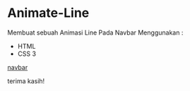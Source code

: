 # Animate-Line

Membuat sebuah Animasi Line Pada Navbar
Menggunakan :
- HTML
- CSS 3

[navbar](https://user-images.githubusercontent.com/102516676/170326628-ac8788f5-b8db-401f-9c90-a2c11fef949d.PNG)

terima kasih!
